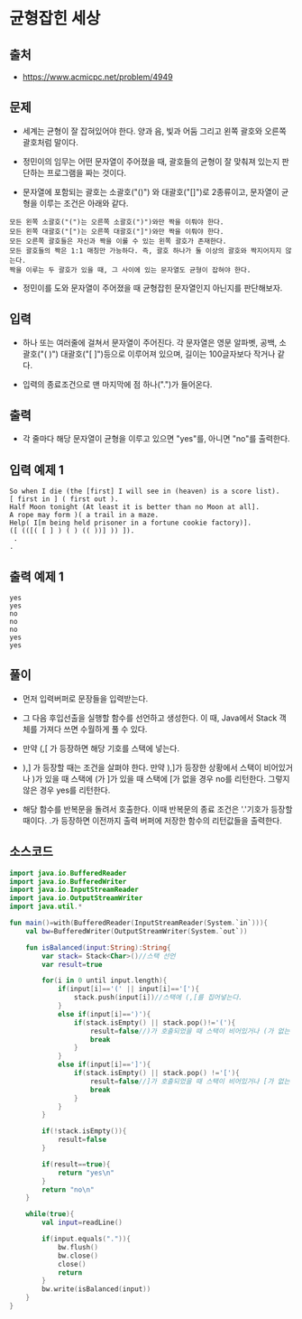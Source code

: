 # 균형잡힌 세상

## 출처

* https://www.acmicpc.net/problem/4949

## 문제

* 세계는 균형이 잘 잡혀있어야 한다. 양과 음, 빛과 어둠 그리고 왼쪽 괄호와 오른쪽 괄호처럼 말이다.

* 정민이의 임무는 어떤 문자열이 주어졌을 때, 괄호들의 균형이 잘 맞춰져 있는지 판단하는 프로그램을 짜는 것이다.

* 문자열에 포함되는 괄호는 소괄호("()") 와 대괄호("[]")로 2종류이고, 문자열이 균형을 이루는 조건은 아래와 같다.

```
모든 왼쪽 소괄호("(")는 오른쪽 소괄호(")")와만 짝을 이뤄야 한다.
모든 왼쪽 대괄호("[")는 오른쪽 대괄호("]")와만 짝을 이뤄야 한다.
모든 오른쪽 괄호들은 자신과 짝을 이룰 수 있는 왼쪽 괄호가 존재한다.
모든 괄호들의 짝은 1:1 매칭만 가능하다. 즉, 괄호 하나가 둘 이상의 괄호와 짝지어지지 않는다.
짝을 이루는 두 괄호가 있을 때, 그 사이에 있는 문자열도 균형이 잡혀야 한다.
```

* 정민이를 도와 문자열이 주어졌을 때 균형잡힌 문자열인지 아닌지를 판단해보자.

## 입력

* 하나 또는 여러줄에 걸쳐서 문자열이 주어진다. 각 문자열은 영문 알파벳, 공백, 소괄호("( )") 대괄호("[ ]")등으로 이루어져 있으며, 길이는 100글자보다 작거나 같다.

* 입력의 종료조건으로 맨 마지막에 점 하나(".")가 들어온다.

## 출력

* 각 줄마다 해당 문자열이 균형을 이루고 있으면 "yes"를, 아니면 "no"를 출력한다.

## 입력 예제 1

```
So when I die (the [first] I will see in (heaven) is a score list).
[ first in ] ( first out ).
Half Moon tonight (At least it is better than no Moon at all].
A rope may form )( a trail in a maze.
Help( I[m being held prisoner in a fortune cookie factory)].
([ (([( [ ] ) ( ) (( ))] )) ]).
 .
.
```

## 출력 예제 1

```
yes
yes
no
no
no
yes
yes
```

## 풀이

* 먼저 입력버퍼로 문장들을 입력받는다.

* 그 다음 후입선출을 실행할 함수를 선언하고 생성한다. 이 때, Java에서 Stack 객체를 가져다 쓰면 수월하게 풀 수 있다.

* 만약 (,[ 가 등장하면 해당 기호를 스택에 넣는다.

* ),] 가 등장할 때는 조건을 살펴야 한다. 만약 ),]가 등장한 상황에서 스택이 비어있거나 )가 있을 때 스택에 (가 ]가 있을 때 스택에 [가 없을 경우 no를 리턴한다. 그렇지 않은 경우 yes를 리턴한다.

* 해당 함수를 반복문을 돌려서 호출한다. 이때 반복문의 종료 조건은 '.'기호가 등장할 때이다. .가 등장하면 이전까지 출력 버퍼에 저장한 함수의 리턴값들을 출력한다.

## 소스코드

```kotlin
import java.io.BufferedReader
import java.io.BufferedWriter
import java.io.InputStreamReader
import java.io.OutputStreamWriter
import java.util.*

fun main()=with(BufferedReader(InputStreamReader(System.`in`))){
    val bw=BufferedWriter(OutputStreamWriter(System.`out`))

    fun isBalanced(input:String):String{
        var stack= Stack<Char>()//스택 선언
        var result=true

        for(i in 0 until input.length){
            if(input[i]=='(' || input[i]=='['){
                stack.push(input[i])//스택에 (,[를 집어넣는다.
            }
            else if(input[i]==')'){
                if(stack.isEmpty() || stack.pop()!='('){
                    result=false//)가 호출되었을 때 스택이 비어있거나 (가 없는 경우 균형잡힌 문자열이 아니게 되므로 결과변수에 false를 저장한다.
                    break
                }
            }
            else if(input[i]==']'){
                if(stack.isEmpty() || stack.pop() !='['){
                    result=false//]가 호출되었을 때 스택이 비어있거나 [가 없는 경우 균형잡힌 문자열이 아니게 되므로 결과변수에 false를 저장한다.
                    break
                }
            }
        }

        if(!stack.isEmpty()){
            result=false
        }

        if(result==true){
            return "yes\n"
        }
        return "no\n"
    }

    while(true){
        val input=readLine()

        if(input.equals(".")){
            bw.flush()
            bw.close()
            close()
            return
        }
        bw.write(isBalanced(input))
    }
}
```
